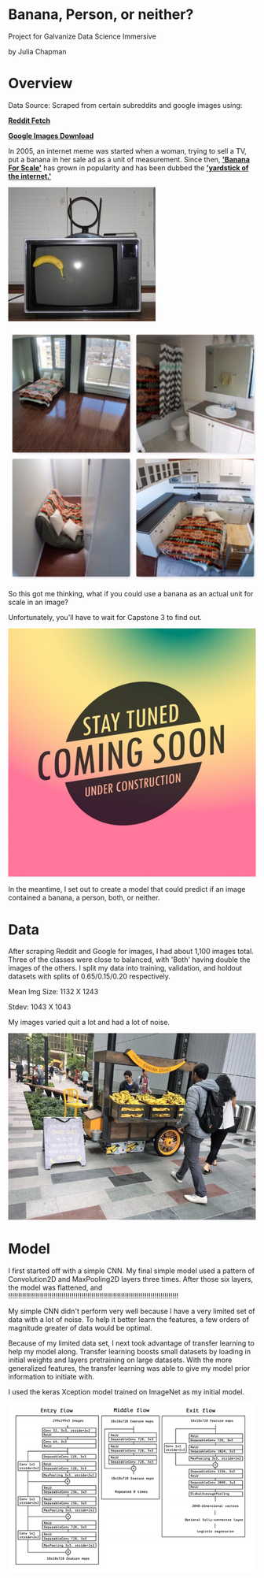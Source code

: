# Banana, Person, or neither?
Project for Galvanize Data Science Immersive

by Julia Chapman

# Overview
Data Source: Scraped from certain subreddits and google images using:

[__Reddit Fetch__](https://github.com/nobodyme/reddit-fetch)

[__Google Images Download__](https://github.com/hardikvasa/google-images-download)

In 2005, an internet meme was started when a woman, trying to sell a TV, put a banana in her sale ad as a unit of measurement. Since then, [__'Banana For Scale'__](https://knowyourmeme.com/memes/banana-for-scale) has grown in popularity and has been dubbed the [__'yardstick of the internet.'__](https://www.dailydot.com/unclick/banana-for-scale-meme-history/)

![meme_origin](graphics/meme1.jpg)

![meme_origin2](graphics/meme2.jpg)

So this got me thinking, what if you could use a banana as an actual unit for scale in an image?

Unfortunately, you'll have to wait for Capstone 3 to find out.

![coming-soon](graphics/coming+soon.jpg)

In the meantime, I set out to create a model that could predict if an image contained a banana, a person, both, or neither.

# Data

After scraping Reddit and Google for images, I had about 1,100 images total. Three of the classes were close to balanced, with 'Both' having double the images of the others. I split my data into training, validation, and holdout datasets with splits of 0.65/0.15/0.20 respectively.

Mean Img Size: 1132 X 1243

Stdev: 1043 X 1043

My images varied quit a lot and had a lot of noise.

![banana_stand](graphics/banana_stand.jpg)

# Model

I first started off with a simple CNN. My final simple model used a pattern of Convolution2D and MaxPooling2D layers three times. After those six layers, the model was flattened, and !!!!!!!!!!!!!!!!!!!!!!!!!!!!!!!!!!!!!!!!!!!!!!!!!!!!!!!!!!!!!!!!!!!!!!!!!!!!!!!!!!!!!!

My simple CNN didn't perform very well because I have a very limited set of data with a lot of noise. To help it better learn the features, a few orders of magnitude greater of data would be optimal.

Because of my limited data set, I next took advantage of transfer learning to help my model along. Transfer learning boosts small datasets by loading in initial weights and layers pretraining on large datasets. With the more generalized features, the transfer learning was able to give my model prior information to initiate with.

I used the keras Xception model trained on ImageNet as my initial model. 

![Xception](graphics/imagenet_xception_flow.png)

